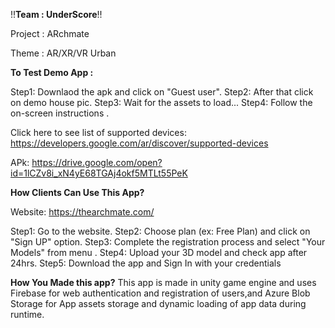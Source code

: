 !!**Team : UnderScore**!!

Project : ARchmate

Theme : AR/XR/VR Urban

**To Test Demo App :**

Step1: Downlaod the apk and click on "Guest user".
Step2: After that click on demo house pic.
Step3: Wait for the assets to load...
Step4: Follow the on-screen instructions .

Click here to see list of supported devices: https://developers.google.com/ar/discover/supported-devices

APk: https://drive.google.com/open?id=1lCZv8i_xN4yE68TGAj4okf5MTLt55PeK


**How Clients Can Use This App?**

Website: https://thearchmate.com/

Step1: Go to the website.
Step2: Choose plan (ex: Free Plan) and click on "Sign UP" option.
Step3: Complete the registration process and select "Your Models" from menu .
Step4: Upload your 3D model and check app after 24hrs.
Step5: Download the app and Sign In with your credentials

**How You Made this app?**
This app is made in unity game engine and uses Firebase for web authentication and registration of users,and Azure Blob Storage for App assets storage and dynamic loading of app data during runtime.



